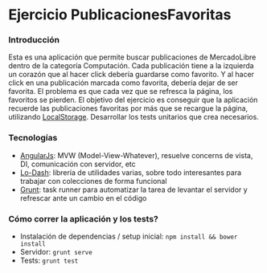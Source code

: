 Ejercicio PublicacionesFavoritas
=======

### Introducción
Esta es una aplicación que permite buscar publicaciones de MercadoLibre dentro de la categoría Computación.
Cada publicación tiene a la izquierda un corazón que al hacer click debería guardarse como favorito. Y al hacer click en una publicación marcada como favorita, debería dejar de ser favorita.
El problema es que cada vez que se refresca la página, los favoritos se pierden.
El objetivo del ejercicio es conseguir que la aplicación recuerde las publicaciones favoritas por más que se recargue la página, utilizando [LocalStorage](https://github.com/grevory/angular-local-storage).
Desarrollar los tests unitarios que crea necesarios.

### Tecnologías

- [AngularJs](https://angularjs.org/): MVW (Model-View-Whatever), resuelve concerns de vista, DI, comunicación con servidor, etc
- [Lo-Dash](http://lodash.com/): librería de utilidades varias, sobre todo interesantes para trabajar con colecciones de forma funcional
- [Grunt](http://gruntjs.com/): task runner para automatizar la tarea de levantar el servidor y refrescar ante un cambio en el código

### Cómo correr la aplicación y los tests?

- Instalación de dependencias / setup inicial: `npm install && bower install`
- Servidor: `grunt serve`
- Tests: `grunt test`
